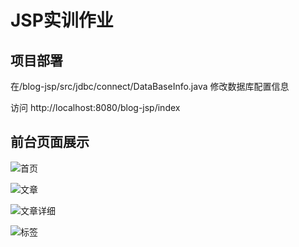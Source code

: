 # JSP实训作业

## 项目部署

在/blog-jsp/src/jdbc/connect/DataBaseInfo.java 修改数据库配置信息

访问 http://localhost:8080/blog-jsp/index


## 前台页面展示

![首页]('https://github.com/koupigu/JSP-/blob/master/doc/image/%E6%96%87%E7%AB%A0.png')

![文章]('./doc/image/文章.png')

![文章详细]('./doc/image/文章详细.png')

![标签]('./doc/image/标签.png')


